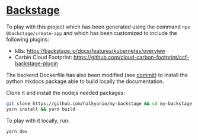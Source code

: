 # [Backstage](https://backstage.io)

To play with this project which has been generated using the command `npx @backstage/create-app` and which has been customized to
include the following plugins:

- k8s: https://backstage.io/docs/features/kubernetes/overview
- Carbin Cloud Footprint: https://github.com/cloud-carbon-footprint/ccf-backstage-plugin 

The backend Dockerfile has also been modified (see [commit](https://github.com/halkyonio/my-backstage/commit/2d93a33901128ef78b3ef31906c26c59e6e0bc59)) to install the python mkdocs package able to build locally the documentation.

Clone it and install the nodejs needed packages:
```sh
git clone https://github.com/halkyonio/my-backstage && cd my-backstage
yarn install && yarn build
```

To play with it locally, run:

```sh
yarn dev
```
